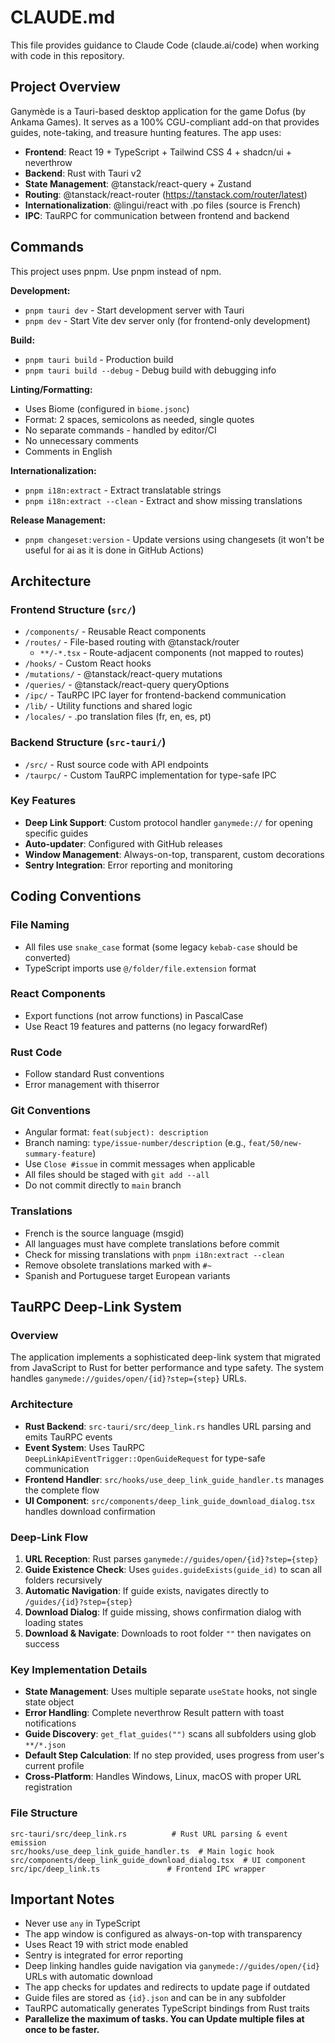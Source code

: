 # CLAUDE.md

This file provides guidance to Claude Code (claude.ai/code) when working with code in this repository.

## Project Overview

Ganymède is a Tauri-based desktop application for the game Dofus (by Ankama Games). It serves as a 100% CGU-compliant add-on that provides guides, note-taking, and treasure hunting features. The app uses:
- **Frontend**: React 19 + TypeScript + Tailwind CSS 4 + shadcn/ui + neverthrow
- **Backend**: Rust with Tauri v2
- **State Management**: @tanstack/react-query + Zustand
- **Routing**: @tanstack/react-router (https://tanstack.com/router/latest)
- **Internationalization**: @lingui/react with .po files (source is French)
- **IPC**: TauRPC for communication between frontend and backend

## Commands

This project uses pnpm. Use pnpm instead of npm.

**Development:**
- `pnpm tauri dev` - Start development server with Tauri
- `pnpm dev` - Start Vite dev server only (for frontend-only development)

**Build:**
- `pnpm tauri build` - Production build
- `pnpm tauri build --debug` - Debug build with debugging info

**Linting/Formatting:**
- Uses Biome (configured in `biome.jsonc`)
- Format: 2 spaces, semicolons as needed, single quotes
- No separate commands - handled by editor/CI
- No unnecessary comments
- Comments in English

**Internationalization:**
- `pnpm i18n:extract` - Extract translatable strings
- `pnpm i18n:extract --clean` - Extract and show missing translations

**Release Management:**
- `pnpm changeset:version` - Update versions using changesets (it won't be useful for ai as it is done in GitHub Actions)

## Architecture

### Frontend Structure (`src/`)
- `/components/` - Reusable React components
- `/routes/` - File-based routing with @tanstack/router
  - `**/-*.tsx` - Route-adjacent components (not mapped to routes)
- `/hooks/` - Custom React hooks
- `/mutations/` - @tanstack/react-query mutations
- `/queries/` - @tanstack/react-query queryOptions
- `/ipc/` - TauRPC IPC layer for frontend-backend communication
- `/lib/` - Utility functions and shared logic
- `/locales/` - .po translation files (fr, en, es, pt)

### Backend Structure (`src-tauri/`)
- `/src/` - Rust source code with API endpoints
- `/taurpc/` - Custom TauRPC implementation for type-safe IPC

### Key Features
- **Deep Link Support**: Custom protocol handler `ganymede://` for opening specific guides
- **Auto-updater**: Configured with GitHub releases
- **Window Management**: Always-on-top, transparent, custom decorations
- **Sentry Integration**: Error reporting and monitoring

## Coding Conventions

### File Naming
- All files use `snake_case` format (some legacy `kebab-case` should be converted)
- TypeScript imports use `@/folder/file.extension` format

### React Components
- Export functions (not arrow functions) in PascalCase
- Use React 19 features and patterns (no legacy forwardRef)

### Rust Code
- Follow standard Rust conventions
- Error management with thiserror

### Git Conventions
- Angular format: `feat(subject): description`
- Branch naming: `type/issue-number/description` (e.g., `feat/50/new-summary-feature`)
- Use `Close #issue` in commit messages when applicable
- All files should be staged with `git add --all`
- Do not commit directly to `main` branch

### Translations
- French is the source language (msgid)
- All languages must have complete translations before commit
- Check for missing translations with `pnpm i18n:extract --clean`
- Remove obsolete translations marked with `#~`
- Spanish and Portuguese target European variants

## TauRPC Deep-Link System

### Overview
The application implements a sophisticated deep-link system that migrated from JavaScript to Rust for better performance and type safety. The system handles `ganymede://guides/open/{id}?step={step}` URLs.

### Architecture
- **Rust Backend**: `src-tauri/src/deep_link.rs` handles URL parsing and emits TauRPC events
- **Event System**: Uses TauRPC `DeepLinkApiEventTrigger::OpenGuideRequest` for type-safe communication
- **Frontend Handler**: `src/hooks/use_deep_link_guide_handler.ts` manages the complete flow
- **UI Component**: `src/components/deep_link_guide_download_dialog.tsx` handles download confirmation

### Deep-Link Flow
1. **URL Reception**: Rust parses `ganymede://guides/open/{id}?step={step}`
2. **Guide Existence Check**: Uses `guides.guideExists(guide_id)` to scan all folders recursively
3. **Automatic Navigation**: If guide exists, navigates directly to `/guides/{id}?step={step}`
4. **Download Dialog**: If guide missing, shows confirmation dialog with loading states
5. **Download & Navigate**: Downloads to root folder `""` then navigates on success

### Key Implementation Details
- **State Management**: Uses multiple separate `useState` hooks, not single state object
- **Error Handling**: Complete neverthrow Result pattern with toast notifications
- **Guide Discovery**: `get_flat_guides("")` scans all subfolders using glob `**/*.json`
- **Default Step Calculation**: If no step provided, uses progress from user's current profile
- **Cross-Platform**: Handles Windows, Linux, macOS with proper URL registration

### File Structure
```
src-tauri/src/deep_link.rs          # Rust URL parsing & event emission
src/hooks/use_deep_link_guide_handler.ts  # Main logic hook
src/components/deep_link_guide_download_dialog.tsx  # UI component
src/ipc/deep_link.ts               # Frontend IPC wrapper
```

## Important Notes

- Never use `any` in TypeScript
- The app window is configured as always-on-top with transparency
- Uses React 19 with strict mode enabled
- Sentry is integrated for error reporting
- Deep linking handles guide navigation via `ganymede://guides/open/{id}` URLs with automatic download
- The app checks for updates and redirects to update page if outdated
- Guide files are stored as `{id}.json` and can be in any subfolder
- TauRPC automatically generates TypeScript bindings from Rust traits
- **Parallelize the maximum of tasks. You can Update multiple files at once to be faster.**
